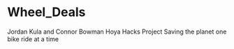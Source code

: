 # Wheel_Deals
Jordan Kula and Connor Bowman Hoya Hacks Project
Saving the planet one bike ride at a time
